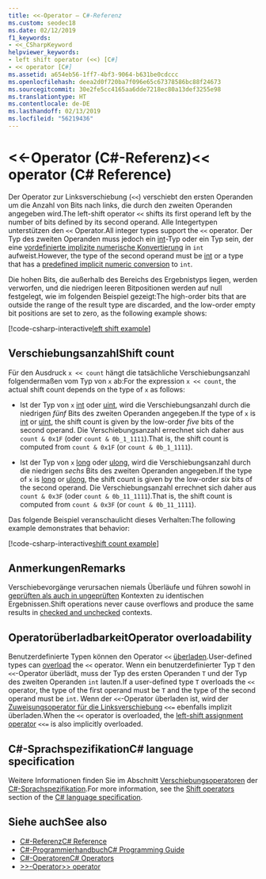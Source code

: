 ```yaml
---
title: <<-Operator – C#-Referenz
ms.custom: seodec18
ms.date: 02/12/2019
f1_keywords:
- <<_CSharpKeyword
helpviewer_keywords:
- left shift operator (<<) [C#]
- << operator [C#]
ms.assetid: a654eb56-1ff7-4bf3-9064-b631be0cdccc
ms.openlocfilehash: deea2d0f720ba7f096e65c67378586bc88f24673
ms.sourcegitcommit: 30e2fe5cc4165aa6dde7218ec80a13def3255e98
ms.translationtype: HT
ms.contentlocale: de-DE
ms.lasthandoff: 02/13/2019
ms.locfileid: "56219436"
---
```

# <a name="-operator-c-reference"></a><span data-ttu-id="f9af7-102">\<\<-Operator (C#-Referenz)</span><span class="sxs-lookup"><span data-stu-id="f9af7-102">\<\< operator (C# Reference)</span></span>

<span data-ttu-id="f9af7-103">Der Operator zur Linksverschiebung (`<<`) verschiebt den ersten Operanden um die Anzahl von Bits nach links, die durch den zweiten Operanden angegeben wird.</span><span class="sxs-lookup"><span data-stu-id="f9af7-103">The left-shift operator `<<` shifts its first operand left by the number of bits defined by its second operand.</span></span> <span data-ttu-id="f9af7-104">Alle Integertypen unterstützen den `<<` Operator.</span><span class="sxs-lookup"><span data-stu-id="f9af7-104">All integer types support the `<<` operator.</span></span> <span data-ttu-id="f9af7-105">Der Typ des zweiten Operanden muss jedoch ein [int](../keywords/int.md)-Typ oder ein Typ sein, der eine [vordefinierte implizite numerische Konvertierung](../keywords/implicit-numeric-conversions-table.md) in `int` aufweist.</span><span class="sxs-lookup"><span data-stu-id="f9af7-105">However, the type of the second operand must be [int](../keywords/int.md) or a type that has a [predefined implicit numeric conversion](../keywords/implicit-numeric-conversions-table.md) to `int`.</span></span>

<span data-ttu-id="f9af7-106">Die hohen Bits, die außerhalb des Bereichs des Ergebnistyps liegen, werden verworfen, und die niedrigen leeren Bitpositionen werden auf null festgelegt, wie im folgenden Beispiel gezeigt:</span><span class="sxs-lookup"><span data-stu-id="f9af7-106">The high-order bits that are outside the range of the result type are discarded, and the low-order empty bit positions are set to zero, as the following example shows:</span></span>

[!code-csharp-interactive[left shift example](~/samples/snippets/csharp/language-reference/operators/ShiftOperatorsExamples.cs#LeftShift)]

## <a name="shift-count"></a><span data-ttu-id="f9af7-107">Verschiebungsanzahl</span><span class="sxs-lookup"><span data-stu-id="f9af7-107">Shift count</span></span>

<span data-ttu-id="f9af7-108">Für den Ausdruck `x << count` hängt die tatsächliche Verschiebungsanzahl folgendermaßen vom Typ von `x` ab:</span><span class="sxs-lookup"><span data-stu-id="f9af7-108">For the expression `x << count`, the actual shift count depends on the type of `x` as follows:</span></span>

- <span data-ttu-id="f9af7-109">Ist der Typ von `x` [int](../keywords/int.md) oder [uint](../keywords/uint.md), wird die Verschiebungsanzahl durch die niedrigen *fünf* Bits des zweiten Operanden angegeben.</span><span class="sxs-lookup"><span data-stu-id="f9af7-109">If the type of `x` is [int](../keywords/int.md) or [uint](../keywords/uint.md), the shift count is given by the low-order *five* bits of the second operand.</span></span> <span data-ttu-id="f9af7-110">Die Verschiebungsanzahl errechnet sich daher aus `count & 0x1F` (oder `count & 0b_1_1111`).</span><span class="sxs-lookup"><span data-stu-id="f9af7-110">That is, the shift count is computed from `count & 0x1F` (or `count & 0b_1_1111`).</span></span>

- <span data-ttu-id="f9af7-111">Ist der Typ von `x` [long](../keywords/long.md) oder [ulong](../keywords/ulong.md), wird die Verschiebungsanzahl durch die niedrigen *sechs* Bits des zweiten Operanden angegeben.</span><span class="sxs-lookup"><span data-stu-id="f9af7-111">If the type of `x` is [long](../keywords/long.md) or [ulong](../keywords/ulong.md), the shift count is given by the low-order *six* bits of the second operand.</span></span> <span data-ttu-id="f9af7-112">Die Verschiebungsanzahl errechnet sich daher aus `count & 0x3F` (oder `count & 0b_11_1111`).</span><span class="sxs-lookup"><span data-stu-id="f9af7-112">That is, the shift count is computed from `count & 0x3F` (or `count & 0b_11_1111`).</span></span>

<span data-ttu-id="f9af7-113">Das folgende Beispiel veranschaulicht dieses Verhalten:</span><span class="sxs-lookup"><span data-stu-id="f9af7-113">The following example demonstrates that behavior:</span></span>

[!code-csharp-interactive[shift count example](~/samples/snippets/csharp/language-reference/operators/ShiftOperatorsExamples.cs#LeftShiftByLargeCount)]

## <a name="remarks"></a><span data-ttu-id="f9af7-114">Anmerkungen</span><span class="sxs-lookup"><span data-stu-id="f9af7-114">Remarks</span></span>

<span data-ttu-id="f9af7-115">Verschiebevorgänge verursachen niemals Überläufe und führen sowohl in [geprüften als auch in ungeprüften](../keywords/checked-and-unchecked.md) Kontexten zu identischen Ergebnissen.</span><span class="sxs-lookup"><span data-stu-id="f9af7-115">Shift operations never cause overflows and produce the same results in [checked and unchecked](../keywords/checked-and-unchecked.md) contexts.</span></span>

## <a name="operator-overloadability"></a><span data-ttu-id="f9af7-116">Operatorüberladbarkeit</span><span class="sxs-lookup"><span data-stu-id="f9af7-116">Operator overloadability</span></span>

<span data-ttu-id="f9af7-117">Benutzerdefinierte Typen können den Operator `<<` [überladen](../keywords/operator.md).</span><span class="sxs-lookup"><span data-stu-id="f9af7-117">User-defined types can [overload](../keywords/operator.md) the `<<` operator.</span></span> <span data-ttu-id="f9af7-118">Wenn ein benutzerdefinierter Typ `T` den `<<`-Operator überlädt, muss der Typ des ersten Operanden `T` und der Typ des zweiten Operanden `int` lauten.</span><span class="sxs-lookup"><span data-stu-id="f9af7-118">If a user-defined type `T` overloads the `<<` operator, the type of the first operand must be `T` and the type of the second operand must be `int`.</span></span> <span data-ttu-id="f9af7-119">Wenn der `<<`-Operator überladen ist, wird der [Zuweisungsoperator für die Linksverschiebung](left-shift-assignment-operator.md) `<<=` ebenfalls implizit überladen.</span><span class="sxs-lookup"><span data-stu-id="f9af7-119">When the `<<` operator is overloaded, the [left-shift assignment operator](left-shift-assignment-operator.md) `<<=` is also implicitly overloaded.</span></span>

## <a name="c-language-specification"></a><span data-ttu-id="f9af7-120">C#-Sprachspezifikation</span><span class="sxs-lookup"><span data-stu-id="f9af7-120">C# language specification</span></span>

<span data-ttu-id="f9af7-121">Weitere Informationen finden Sie im Abschnitt [Verschiebungsoperatoren](~/_csharplang/spec/expressions.md#shift-operators) der [C#-Sprachspezifikation](../language-specification/index.md).</span><span class="sxs-lookup"><span data-stu-id="f9af7-121">For more information, see the [Shift operators](~/_csharplang/spec/expressions.md#shift-operators) section of the [C# language specification](../language-specification/index.md).</span></span>

## <a name="see-also"></a><span data-ttu-id="f9af7-122">Siehe auch</span><span class="sxs-lookup"><span data-stu-id="f9af7-122">See also</span></span>

- [<span data-ttu-id="f9af7-123">C#-Referenz</span><span class="sxs-lookup"><span data-stu-id="f9af7-123">C# Reference</span></span>](../index.md)
- [<span data-ttu-id="f9af7-124">C#-Programmierhandbuch</span><span class="sxs-lookup"><span data-stu-id="f9af7-124">C# Programming Guide</span></span>](../../programming-guide/index.md)
- [<span data-ttu-id="f9af7-125">C#-Operatoren</span><span class="sxs-lookup"><span data-stu-id="f9af7-125">C# Operators</span></span>](index.md)
- [<span data-ttu-id="f9af7-126">>>-Operator</span><span class="sxs-lookup"><span data-stu-id="f9af7-126">>> operator</span></span>](right-shift-operator.md)
